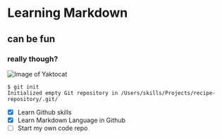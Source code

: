 # Learning Markdown
## can be fun
### really though?

![Image of Yaktocat](https://octodex.github.com/images/yaktocat.png)


```
$ git init
Initialized empty Git repository in /Users/skills/Projects/recipe-repository/.git/
```


- [x] Learn Github skills
- [x] Learn Markdown Language in Github
- [ ] Start my own code repo
